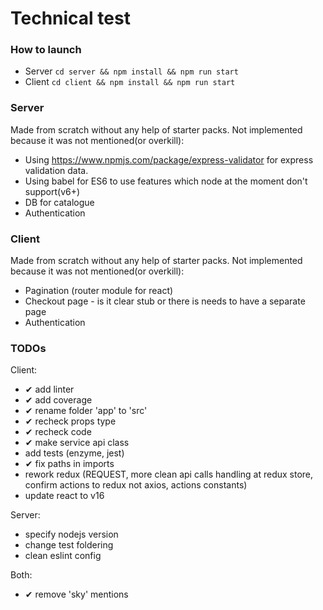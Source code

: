 # Technical test

### How to launch
* Server `cd server && npm install && npm run start`
* Client `cd client && npm install && npm run start`

### Server
Made from scratch without any help of starter packs.
Not implemented because it was not mentioned(or overkill):
* Using https://www.npmjs.com/package/express-validator for express validation data.
* Using babel for ES6 to use features which node at the moment don't support(v6+)
* DB for catalogue
* Authentication

### Client
Made from scratch without any help of starter packs.
Not implemented because it was not mentioned(or overkill):
* Pagination (router module for react)
* Checkout page - is it clear stub or there is needs to have a separate page
* Authentication

### TODOs
Client:
* ✔ add linter
* ✔ add coverage
* ✔ rename folder 'app' to 'src'
* ✔ recheck props type
* ✔ recheck code
* ✔ make service api class
* add tests (enzyme, jest)
* ✔ fix paths in imports
* rework redux (REQUEST, more clean api calls handling at redux store, confirm actions to redux not axios, actions constants)
* update react to v16
	
Server:
* specify nodejs version
* change test foldering
* clean eslint config
		
Both:
* ✔ remove 'sky' mentions